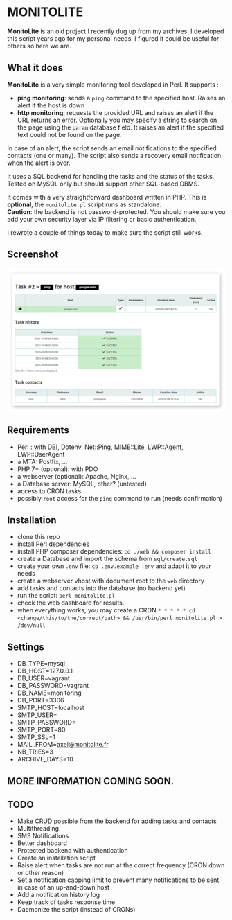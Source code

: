 # MONITOLITE

**MonitoLite** is an old project I recently dug up from my archives. I developed this script years ago for my personal needs. 
I figured it could be useful for others so here we are.


## What it does

**MonitoLite** is a very simple monitoring tool developed in Perl. It supports : 
 * **ping monitoring**: sends a `ping` command to the specified host. Raises an alert if the host is down
 * **http monitoring**: requests the provided URL and raises an alert if the URL returns an error. Optionally you may specify a string to search on the page using the `param` database field. It raises an alert if the specified text could not be found on the page.
 
 In case of an alert, the script sends an email notifications to the specified contacts (one or many). 
 The script also sends a recovery email notification when the alert is over.

It uses a SQL backend for handling the tasks and the status of the tasks. 
Tested on MySQL only but should support other SQL-based DBMS.

It comes with a very straightforward dashboard written in PHP. This is **optional**, the `monitolite.pl` script runs as standalone.    
**Caution**: the backend is not password-protected. You should make sure you add your own security layer via IP filtering or basic authentication. 


I rewrote a couple of things today to make sure the script still works. 

## Screenshot 

![screenshot](https://github.com/axeloz/monitolite/raw/main/screenshot.png "Logo")


## Requirements

* Perl : with DBI, Dotenv, Net::Ping, MIME::Lite, LWP::Agent, LWP::UserAgent
* a MTA: Postfix, ... 
* PHP 7+ (optional): with PDO
* a webserver (optional): Apache, Nginx, ...
* a Database server: MySQL, other? (untested)
* access to CRON tasks
* possibly `root` access for the `ping` command to run (needs confirmation)


## Installation

 * clone this repo
 * install Perl dependencies
 * install PHP composer dependencies: `cd ./web && composer install`
 * create a Database and import the schema from `sql/create.sql`
 * create your own `.env` file: `cp .env.example .env` and adapt it to your needs 
 * create a webserver vhost with document root to the `web` directory
 * add tasks and contacts into the database (no backend yet)
 * run the script: `perl monitolite.pl` 
 * check the web dashboard for results. 
 * when everything works, you may create a CRON `* * * * * cd <change/this/to/the/correct/path> && /usr/bin/perl monitolite.pl > /dev/null`
 
 
## Settings

* DB_TYPE=mysql
* DB_HOST=127.0.0.1
* DB_USER=vagrant
* DB_PASSWORD=vagrant
* DB_NAME=monitoring
* DB_PORT=3306
* SMTP_HOST=localhost
* SMTP_USER=
* SMTP_PASSWORD=
* SMTP_PORT=80
* SMTP_SSL=1
* MAIL_FROM=axel@monitolite.fr
* NB_TRIES=3
* ARCHIVE_DAYS=10 
 
## MORE INFORMATION COMING SOON. 

## TODO

 * Make CRUD possible from the backend for adding tasks and contacts
 * Multithreading
 * SMS Notifications
 * Better dashboard
 * Protected backend with authentication
 * Create an installation script
 * Raise alert when tasks are not run at the correct frequency (CRON down or other reason)
 * Set a notification capping limit to prevent many notifications to be sent in case of an up-and-down host
 * Add a notification history log
 * Keep track of tasks response time
 * Daemonize the script (instead of CRONs)
